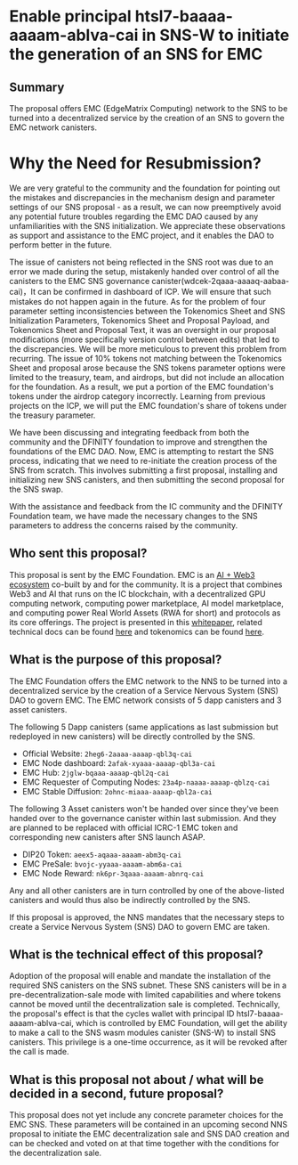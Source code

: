 # Enable principal htsl7-baaaa-aaaam-ablva-cai in SNS-W to initiate the generation of an SNS for EMC

## Summary

The proposal offers EMC (EdgeMatrix Computing) network to the SNS to be turned into a decentralized service by the creation of an SNS to govern the EMC network canisters.

# Why the Need for Resubmission?

We are very grateful to the community and the foundation for pointing out the mistakes and discrepancies in the mechanism design and parameter settings of our SNS proposal - as a result, we can now preemptively avoid any potential future troubles regarding the EMC DAO caused by any unfamiliarities with the SNS initialization. We appreciate these observations as support and assistance to the EMC project, and it enables the DAO to perform better in the future. 

The issue of canisters not being reflected in the SNS root was due to an error we made during the setup, mistakenly handed over control of all the canisters to the EMC SNS governance canister(wdcek-2qaaa-aaaaq-aabaa-cai)，It can be confirmed in dashboard of ICP. We will ensure that such mistakes do not happen again in the future. As for the problem of four parameter setting inconsistencies between the Tokenomics Sheet and SNS Initialization Parameters, Tokenomics Sheet and Proposal Payload, and Tokenomics Sheet and Proposal Text, it was an oversight in our proposal modifications (more specifically version control between edits) that led to the discrepancies. We will be more meticulous to prevent this problem from recurring. The issue of 10% tokens not matching between the Tokenomics Sheet and proposal arose because the SNS tokens parameter options were limited to the treasury, team, and airdrops, but did not include an allocation for the foundation. As a result, we put a portion of the EMC foundation's tokens under the airdrop category incorrectly. Learning from previous projects on the ICP, we will put the EMC foundation's share of tokens under the treasury parameter. 

We have been discussing and integrating feedback from both the community and the DFINITY foundation to improve and strengthen the foundations of the EMC DAO. Now, EMC is attempting to restart the SNS process, indicating that we need to re-initiate the creation process of the SNS from scratch. This involves submitting a first proposal, installing and initializing new SNS canisters, and then submitting the second proposal for the SNS swap.

With the assistance and feedback from the IC community and the DFINITY Foundation team, we have made the necessary changes to the SNS parameters to address the concerns raised by the community. 

## Who sent this proposal?

This proposal is sent by the EMC Foundation. EMC is an [AI + Web3 ecosystem](https://edgematrix.pro/) co-built by and for the community. It is a project that combines Web3 and AI that runs on the IC blockchain, with a decentralized GPU computing network, computing power marketplace, AI model marketplace, and computing power Real World Assets (RWA for short) and protocols as its core offerings. The project is presented in this [whitepaper](https://whitepaper.edgematrix.pro/en/), related technical docs can be found [here](https://manual.edgematrix.pro/) and tokenomics can be found [here](https://docs.google.com/spreadsheets/d/11nhpQ-FD5Mvmi-PMplouS3x2KHqBbfpfqEu145W_VxU/edit).

## What is the purpose of this proposal?

The EMC Foundation offers the EMC network to the NNS to be turned into a decentralized service by the creation of a Service Nervous System (SNS) DAO to govern EMC. The EMC network consists of 5 dapp canisters and 3 asset canisters. 

The following 5 Dapp canisters (same applications as last submission but redeployed in new canisters) will be directly controlled by the SNS.

- Official Website: `2heg6-2aaaa-aaaap-qbl3q-cai`
- EMC Node dashboard: `2afak-xyaaa-aaaap-qbl3a-cai`
- EMC Hub: `2jglw-bqaaa-aaaap-qbl2q-cai`
- EMC Requester of Computing Nodes: `23a4p-naaaa-aaaap-qblzq-cai`
- EMC Stable Diffusion: `2ohnc-miaaa-aaaap-qbl2a-cai`

The following 3 Asset canisters won't be handed over since they've been handed over to the governance canister within last submission. And they are planned to be replaced with official ICRC-1 EMC token and corresponding new canisters after SNS launch ASAP.

- DIP20 Token: `aeex5-aqaaa-aaaam-abm3q-cai`
- EMC PreSale: `bvojc-yyaaa-aaaam-abm6a-cai`
- EMC Node Reward: `nk6pr-3qaaa-aaaam-abnrq-cai`

Any and all other canisters are in turn controlled by one of the above-listed canisters and would thus also be indirectly controlled by the SNS.

If this proposal is approved, the NNS mandates that the necessary steps to create a Service Nervous System (SNS) DAO to govern EMC are taken.

## What is the technical effect of this proposal?

Adoption of the proposal will enable and mandate the installation of the required SNS canisters on the SNS subnet. These SNS canisters will be in a pre-decentralization-sale mode with limited capabilities and where tokens cannot be moved until the decentralization sale is completed. Technically, the proposal's effect is that the cycles wallet with principal ID htsl7-baaaa-aaaam-ablva-cai, which is controlled by EMC Foundation, will get the ability to make a call to the SNS wasm modules canister (SNS-W) to install SNS canisters. This privilege is a one-time occurrence, as it will be revoked after the call is made.

## What is this proposal not about / what will be decided in a second, future proposal?

This proposal does not yet include any concrete parameter choices for the EMC SNS. These parameters will be contained in an upcoming second NNS proposal to initiate the EMC decentralization sale and SNS DAO creation and can be checked and voted on at that time together with the conditions for the decentralization sale.